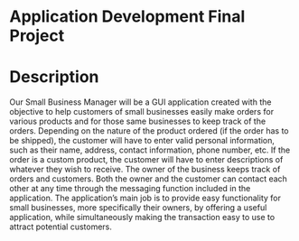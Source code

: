 # Application Development Final Project

# Description
Our Small Business Manager will be a GUI application created with the objective to help customers of small businesses easily make orders for various products and for those same businesses to keep track of the orders. Depending on the nature of the product ordered (if the order has to be shipped), the customer will have to enter valid personal information, such as their name, address, contact information, phone number, etc. If the order is a custom product, the customer will have to enter descriptions of whatever they wish to receive. The owner of the business keeps track of orders and customers. Both the owner and the customer can contact each other at any time through the messaging function included in the application. The application’s main job is to provide easy functionality for small businesses, more specifically their owners, by offering a useful application, while simultaneously making the transaction easy to use to attract potential customers. 
